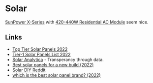 # Solar

[SunPower X-Series](https://us.sunpower.com/sites/default/files/uploads/resources/sp-x22-360com-345com-helix-ds-en-ltr-mc4comp-527849.pdf) with [420-440W Residential AC Module](https://us.sunpower.com/sites/default/files/m-series-440-435-430-425-420-h-ac-datasheet-539973.pdf) seem nice.

## Links

- [Top Tier Solar Panels 2022](https://www.reddit.com/r/solar/comments/t3ndsl/top_tier_solar_panels_2022/)
- [Tier-1 Solar Panels List 2022](https://solaranalytica.com/tier-1-solar-panels/)
- [Solar Analytica](https://solaranalytica.com/) - Transperancy through data.
- [Best solar panels for a new build (2022)](https://www.reddit.com/r/SolarDIY/comments/umzw54/best_solar_panels_for_a_new_build/)
- [Solar DIY Reddit](https://www.reddit.com/r/SolarDIY/)
- [which is the best solar panel brand? (2022)](https://www.reddit.com/r/SolarDIY/comments/w4e0g5/which_is_the_best_solar_panel_brand/)
